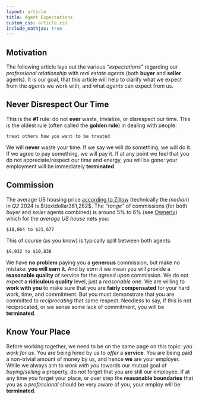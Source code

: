 ```yaml
---
layout: article
title: Agent Expectations
custom_css: article.css
include_mathjax: true
---
```

## Motivation
The following article lays out the various *"expectations"* regarding our *professional relationship* with *real estate agents* (both **buyer** and **seller** agents). It is our goal, that this article will help to clarify what we expect from the *agents* we work with, and what *agents* can expect from us.

## Never Disrespect Our Time
This is the **#1** rule: do not **ever** waste, trivialize, or disrespect our time. This is the oldest rule (often called the **golden rule**) in dealing with people:

    treat others how you want to be treated


We will **never** waste your time. If we say we will do something, we will do it. If we agree to pay something, we will pay it. If at any point we feel that you do not appreciate/respect our time and energy, you will be gone: your employment will be immediately **terminated**.

## Commission

The average US housing price [according to Zillow](https://www.zillow.com/home-values/102001/united-states/) (technically the *median*) in *Q2* 2024 is $\textdollar361,282$. The *"range"* of commissions (for both *buyer* and *seller* agents combined) is around $5\%$ to $6\%$ (see [Ownerly](https://www.ownerly.com/real-estate/average-commission-for-real-estate-agent/)) which for the *average US house* nets you:

    $18,064 to $21,677


This of course (as you know) is typically split between both agents:

    $9,032 to $10,838


We have **no problem** paying you a **generous** commission, but make no mistake: **you will earn it**. And by *earn it* we mean you will provide a **reasonable quality** of service for the *agreed upon* commission. We do not expect a **ridiculous quality** level, just a *reasonable* one. We are willing to **work with you** to make sure that you are **fairly compensated** for your hard work, time, and commitment. But you must demonstrate that you are committed to *reciprocating* that same respect. Needless to say, if this is not reciprocated, or we sense some lack of commitment, you will be **terminated**.

## Know Your Place
Before working together, we need to be on the same page on this topic: *you work for us*. You are being hired by us to *offer* a **service**. You are being paid a non-trivial amount of money by us, and hence **we** are your employer. While we always aim to *work with you* towards our mutual goal of *buying*/*selling* a property, do not forget that you are still our employee. If at any time you forget your place, or over step the **reasonable boundaries** that you as a *professional* should be very aware of you, your employ will be **terminated**.
